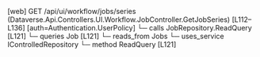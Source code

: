 [web] GET /api/ui/workflow/jobs/series  (Dataverse.Api.Controllers.UI.Workflow.JobController.GetJobSeries)  [L112–L136] [auth=Authentication.UserPolicy]
  └─ calls JobRepository.ReadQuery [L121]
  └─ queries Job [L121]
    └─ reads_from Jobs
  └─ uses_service IControlledRepository<Job>
    └─ method ReadQuery [L121]

